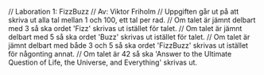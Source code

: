 // Laboration 1: FizzBuzz
// Av: Viktor Friholm
// Uppgiften går ut på att skriva ut alla tal mellan 1 och 100, ett tal per rad.
// Om talet är jämnt delbart med 3 så ska ordet 'Fizz' skrivas ut istället för talet.
// Om talet är jämnt delbart med 5 så ska ordet 'Buzz' skrivas ut istället för talet.
// Om talet är jämnt delbart med både 3 och 5 så ska ordet 'FizzBuzz' skrivas ut istället för någonting annat.
// Om talet är 42 så ska 'Answer to the Ultimate Question of Life, the Universe, and Everything' skrivas ut.
